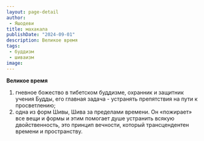 ```yaml
---
layout: page-detail
author:
 - Яшодеви
title: махакала
publishDate: "2024-09-01"
description: Великое время
tags:
 - буддизм
 - шиваизм
image: 
---
```


__Великое время__
1) гневное божество в тибетском буддизме, охранник и защитник учения Будды, его главная задача - устранять препятствия на пути к просветлению;
2) одна из форм Шивы, Шива за пределами времени. Он «пожирает» все вещи и формы и этим помогает душе устранить всякую двойственность, это принцип вечности, который трансцендентен времени и пространству.


